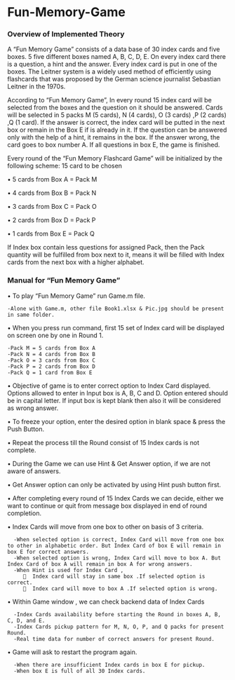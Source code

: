 # Fun-Memory-Game

### Overview of Implemented Theory


A “Fun Memory Game” consists of a data base of 30 index cards and five boxes. 5 five different boxes named A, B, C, D, E. On every index card there is a question, a hint and the answer. Every index card is put in one of the boxes.
The Leitner system is a widely used method of efficiently using flashcards that was proposed by the German science journalist Sebastian Leitner in the 1970s.

According to “Fun Memory Game”, In every round 15 index card will be selected from the boxes and the question on it should be answered. Cards will be selected in 5 packs M (5 cards),  N (4 cards), O (3 cards) ,P (2 cards) ,Q (1 card). If the answer is correct, the index card will be putted in the next box or remain in the Box E if is already in it. If the question can be answered only with the help of a hint, it remains in the box. If the answer wrong, the card goes to box number A. If all questions in box E, the game is finished.

Every round of the “Fun Memory Flashcard Game” will be initialized by the following scheme: 15 card to be chosen

•	5 cards from Box A = Pack M

•	4 cards from Box B = Pack N

•	3 cards from Box C = Pack O

•	2 cards from Box D = Pack P

•	1 cards from Box E = Pack Q

If Index box contain less questions for assigned Pack, then the Pack quantity will be fulfilled from box next to it, means it will be filled with Index cards from the next box with a higher alphabet.
 

### Manual for “Fun Memory Game”

•	To play “Fun Memory Game” run Game.m file.

    -Alone with Game.m, other file Book1.xlsx & Pic.jpg should be present in same folder.

•	When you press run command, first 15 set of Index card will be displayed on screen one by one in Round 1.

    -Pack M = 5 cards from Box A
    -Pack N = 4 cards from Box B
    -Pack O = 3 cards from Box C
    -Pack P = 2 cards from Box D
    -Pack Q = 1 card from Box E

•	Objective of game is to enter correct option to Index Card displayed. Options allowed to enter in Input box is A, B, C and D. Option entered should be in capital letter. If input box is kept blank then also it will be considered as wrong answer.

•	To freeze your option, enter the desired option in blank space & press the Push Button.

•	Repeat the process till the Round consist of 15 Index cards is not complete.

•	During the Game we can use Hint & Get Answer option, if we are not aware of answers.

•	Get Answer option can only be activated by using Hint push button first.

•	After completing every round of 15 Index Cards we can decide, either we want to continue or quit from message box displayed in end of round completion.

•	Index Cards will move from one box to other on basis of 3 criteria.

      -When selected option is correct, Index Card will move from one box to other in alphabetic order. But Index Card of box E will remain in box E for correct answers.
      -When selected option is wrong, Index Card will move to box A. But Index Card of box A will remain in box A for wrong answers.
      -When Hint is used for Index Card ,
         	Index card will stay in same box .If selected option is correct.
         	Index card will move to box A .If selected option is wrong.
 
•	Within Game window , we can check backend data of Index Cards

      -Index Cards availability before starting the Round in boxes A, B, C, D, and E.
      -Index Cards pickup pattern for M, N, O, P, and Q packs for present Round.
      -Real time data for number of correct answers for present Round.
      
•	Game will ask to restart the program again.

      -When there are insufficient Index cards in box E for pickup.
      -When box E is full of all 30 Index cards.
